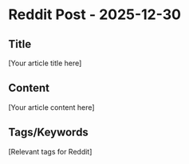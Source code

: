 # Reddit Post - 2025-12-30

## Title
[Your article title here]

## Content
[Your article content here]

## Tags/Keywords
[Relevant tags for Reddit]
